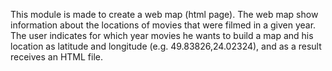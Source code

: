 This module is made to create a web map (html page). The web map show information about the locations of movies that were filmed in a given year.
The user indicates for which year movies he wants to build a map and his location as latitude and longitude (e.g. 49.83826,24.02324),
and as a result receives an HTML file.
